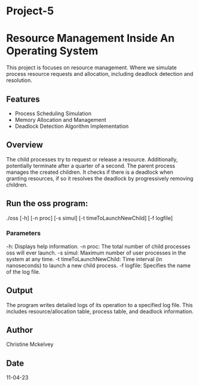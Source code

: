 # Project-5
# Resource Management Inside An Operating System

This project is focuses on resource management. Where we simulate process resource requests and allocation, including deadlock detection and resolution.

## Features

- Process Scheduling Simulation
- Memory Allocation and Management
- Deadlock Detection Algorithm Implementation

## Overview

The child processes try to request or release a resource. Additionally, potentially terminate after a quarter of a second. The parent process manages the created children. It checks if there is a deadlock when granting
resources, if so it resolves the deadlock by progressively removing children.


## Run the oss program:

./oss [-h] [-n proc] [-s simul] [-t timeToLaunchNewChild] [-f logfile]

### Parameters

-h: Displays help information.
-n proc: The total number of child processes oss will ever launch.
-s simul: Maximum number of user processes in the system at any time.
-t timeToLaunchNewChild: Time interval (in nanoseconds) to launch a new child process.
-f logfile: Specifies the name of the log file.

## Output

The program writes detailed logs of its operation to a specified log file. This includes resource/allocation table, process table, and deadlock information.

## Author

Christine Mckelvey

## Date

11-04-23
